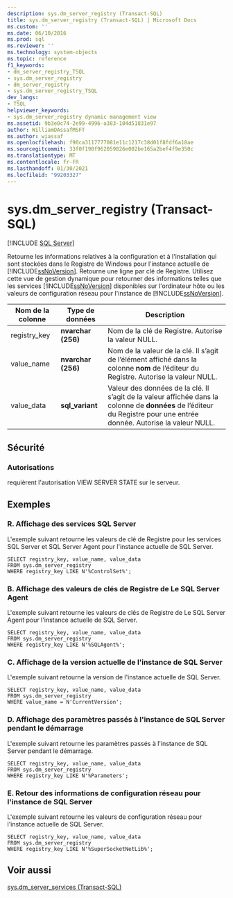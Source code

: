 ```yaml
---
description: sys.dm_server_registry (Transact-SQL)
title: sys.dm_server_registry (Transact-SQL) | Microsoft Docs
ms.custom: ''
ms.date: 06/10/2016
ms.prod: sql
ms.reviewer: ''
ms.technology: system-objects
ms.topic: reference
f1_keywords:
- dm_server_registry_TSQL
- sys.dm_server_registry
- dm_server_registry
- sys.dm_server_registry_TSQL
dev_langs:
- TSQL
helpviewer_keywords:
- sys.dm_server_registry dynamic management view
ms.assetid: 9b3e0c74-2e99-4996-a383-104d51831e97
author: WilliamDAssafMSFT
ms.author: wiassaf
ms.openlocfilehash: f90ca3117777081e11c1217c38d01f8fdf6a18ae
ms.sourcegitcommit: 33f0f190f962059826e002be165a2bef4f9e350c
ms.translationtype: MT
ms.contentlocale: fr-FR
ms.lasthandoff: 01/30/2021
ms.locfileid: "99203327"
---
```

# <a name="sysdm_server_registry-transact-sql"></a>sys.dm_server_registry (Transact-SQL)
[!INCLUDE [SQL Server](../../includes/applies-to-version/sqlserver.md)]

  Retourne les informations relatives à la configuration et à l'installation qui sont stockées dans le Registre de Windows pour l'instance actuelle de [!INCLUDE[ssNoVersion](../../includes/ssnoversion-md.md)]. Retourne une ligne par clé de Registre. Utilisez cette vue de gestion dynamique pour retourner des informations telles que les services [!INCLUDE[ssNoVersion](../../includes/ssnoversion-md.md)] disponibles sur l'ordinateur hôte ou les valeurs de configuration réseau pour l'instance de [!INCLUDE[ssNoVersion](../../includes/ssnoversion-md.md)].  
  
|Nom de la colonne|Type de données|Description|  
|-----------------|---------------|-----------------|  
|registry_key|**nvarchar (256)**|Nom de la clé de Registre. Autorise la valeur NULL.|  
|value_name|**nvarchar (256)**|Nom de la valeur de la clé. Il s’agit de l’élément affiché dans la colonne **nom** de l’éditeur du Registre. Autorise la valeur NULL.|  
|value_data|**sql_variant**|Valeur des données de la clé. Il s’agit de la valeur affichée dans la colonne de **données** de l’éditeur du Registre pour une entrée donnée. Autorise la valeur NULL.|  
  
## <a name="security"></a>Sécurité  
  
### <a name="permissions"></a>Autorisations  
 requièrent l'autorisation VIEW SERVER STATE sur le serveur.  
  
## <a name="examples"></a>Exemples  
  
### <a name="a-display-the-sql-server-services"></a>R. Affichage des services SQL Server  
 L'exemple suivant retourne les valeurs de clé de Registre pour les services SQL Server et SQL Server Agent pour l'instance actuelle de SQL Server.  
  
```  
SELECT registry_key, value_name, value_data  
FROM sys.dm_server_registry  
WHERE registry_key LIKE N'%ControlSet%';  
```  
  
### <a name="b-display-the-sql-server-agent-registry-key-values"></a>B. Affichage des valeurs de clés de Registre de Le SQL Server Agent  
 L'exemple suivant retourne les valeurs de clés de Registre de Le SQL Server Agent pour l'instance actuelle de SQL Server.  
  
```  
SELECT registry_key, value_name, value_data  
FROM sys.dm_server_registry  
WHERE registry_key LIKE N'%SQLAgent%';  
```  
  
### <a name="c-display-the-current-version-of-the-instance-of-sql-server"></a>C. Affichage de la version actuelle de l'instance de SQL Server  
 L'exemple suivant retourne la version de l'instance actuelle de SQL Server.  
  
```  
SELECT registry_key, value_name, value_data  
FROM sys.dm_server_registry  
WHERE value_name = N'CurrentVersion';  
```  
  
### <a name="d-display-the-parameters-passed-to-the-instance-of-sql-server-during-startup"></a>D. Affichage des paramètres passés à l'instance de SQL Server pendant le démarrage  
 L'exemple suivant retourne les paramètres passés à l'instance de SQL Server pendant le démarrage.  
  
```  
SELECT registry_key, value_name, value_data  
FROM sys.dm_server_registry  
WHERE registry_key LIKE N'%Parameters';  
```  
  
### <a name="e-return-network-configuration-information-for-the-instance-of-sql-server"></a>E. Retour des informations de configuration réseau pour l'instance de SQL Server  
 L'exemple suivant retourne les valeurs de configuration réseau pour l'instance actuelle de SQL Server.  
  
```  
SELECT registry_key, value_name, value_data  
FROM sys.dm_server_registry  
WHERE registry_key LIKE N'%SuperSocketNetLib%';  
```  
  
## <a name="see-also"></a>Voir aussi  
 [sys.dm_server_services &#40;Transact-SQL&#41;](../../relational-databases/system-dynamic-management-views/sys-dm-server-services-transact-sql.md)  
  
  

